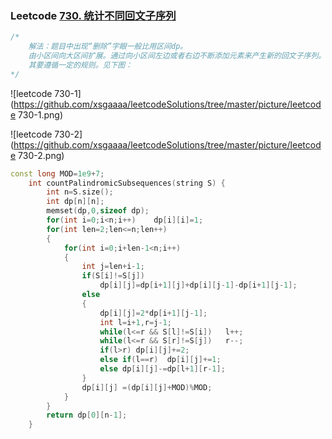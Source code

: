 ### Leetcode [730. 统计不同回文子序列](https://leetcode-cn.com/problems/count-different-palindromic-subsequences/)

```cpp
/*
	解法：题目中出现“删除”字眼一般比用区间dp。
	由小区间向大区间扩展。通过向小区间左边或者右边不断添加元素来产生新的回文子序列。
	其要遵循一定的规则。见下图：
*/
```

![leetcode 730-1](https://github.com/xsgaaaa/leetcodeSolutions/tree/master/picture/leetcode 730-1.png)

![leetcode 730-2](https://github.com/xsgaaaa/leetcodeSolutions/tree/master/picture/leetcode 730-2.png)

```cpp
const long MOD=1e9+7;
    int countPalindromicSubsequences(string S) {
        int n=S.size();
        int dp[n][n];
        memset(dp,0,sizeof dp);
        for(int i=0;i<n;i++)    dp[i][i]=1;
        for(int len=2;len<=n;len++)
        {
            for(int i=0;i+len-1<n;i++)
            {
                int j=len+i-1;
                if(S[i]!=S[j])
                    dp[i][j]=dp[i+1][j]+dp[i][j-1]-dp[i+1][j-1];
                else
                {
                    dp[i][j]=2*dp[i+1][j-1];
                    int l=i+1,r=j-1;
                    while(l<=r && S[l]!=S[i])   l++;
                    while(l<=r && S[r]!=S[j])   r--;
                    if(l>r) dp[i][j]+=2;
                    else if(l==r)  dp[i][j]+=1;
                    else dp[i][j]-=dp[l+1][r-1];
                }
                dp[i][j] =(dp[i][j]+MOD)%MOD;
            }
        }
        return dp[0][n-1];
    }
```



